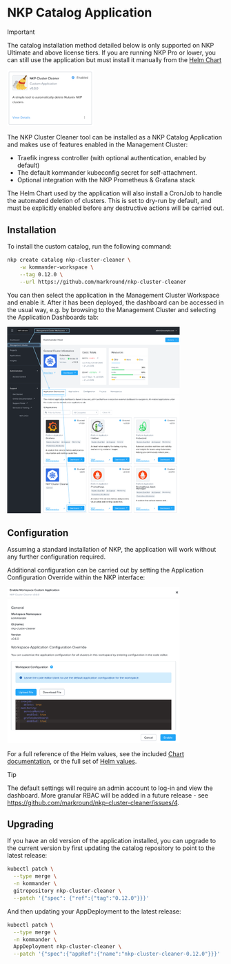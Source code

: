 # NKP Catalog Application
> [!IMPORTANT]  
> The catalog installation method detailed below is only supported on NKP Ultimate and above license tiers. If you are running NKP Pro or lower, you can still use the application but must install it manually from the [Helm Chart](./helm.md)

<img src="/docs/catalog.png" width="200">

The NKP Cluster Cleaner tool can be installed as a NKP Catalog Application and makes use of features enabled in the Management Cluster:

- Traefik ingress controller (with optional authentication, enabled by default)
- The default kommander kubeconfig secret for self-attachment. 
- Optional integration with the NKP Prometheus & Grafana stack

The Helm Chart used by the application will also install a CronJob to handle the automated deletion of clusters. This is set to dry-run by default, and must be explicitly enabled before any destructive actions will be carried out.

## Installation

To install the custom catalog, run the following command:

```bash
nkp create catalog nkp-cluster-cleaner \
    -w kommander-workspace \
    --tag 0.12.0 \
    --url https://github.com/markround/nkp-cluster-cleaner
```

You can then select the application in the Management Cluster Workspace and enable it. After it has been deployed, the dashboard can be accessed in the usual way, e.g. by browsing to the Management Cluster and selecting the Application Dashboards tab:

<img src="/docs/dashboard.png" width="400">

## Configuration

Assuming a standard installation of NKP, the application will work without any further configuration required. 

Additional configuration can be carried out by setting the Application Configuration Override within the NKP interface:

<img src="/docs/config.png" width="400">

For a full reference of the Helm values, see the included [Chart documentation](helm.md), or the full set of [Helm values](/charts/nkp-cluster-cleaner/README.md). 


> [!TIP]
> The default settings will require an admin account to log-in and view the dashboard. More granular RBAC will be added in a future release - see https://github.com/markround/nkp-cluster-cleaner/issues/4.

## Upgrading

If you have an old version of the application installed, you can upgrade to the current version by first updating the catalog repository to point to the latest release:

```bash
kubectl patch \
  --type merge \
  -n kommander \
  gitrepository nkp-cluster-cleaner \
  --patch '{"spec": {"ref":{"tag":"0.12.0"}}}'
```

And then updating your AppDeployment to the latest release:

```bash
kubectl patch \
  --type merge \
  -n kommander \
  AppDeployment nkp-cluster-cleaner \
  --patch '{"spec":{"appRef":{"name":"nkp-cluster-cleaner-0.12.0"}}}'
```
